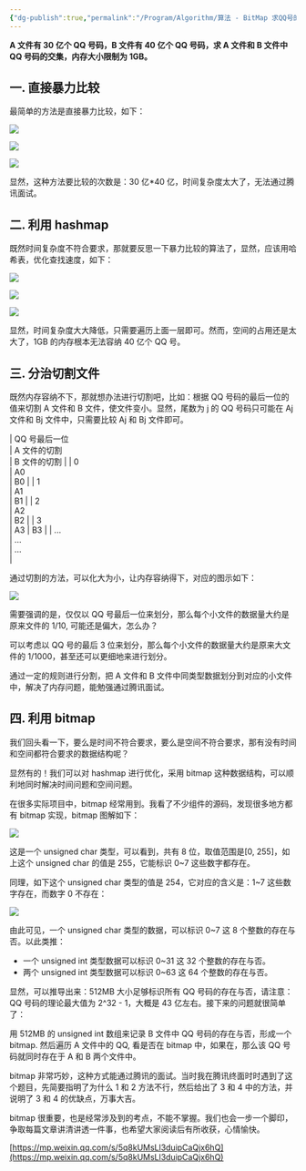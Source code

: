 ```yaml
---
{"dg-publish":true,"permalink":"/Program/Algorithm/算法 - BitMap 求QQ号的交集/","noteIcon":""}
---
```



**A 文件有 30 亿个 QQ 号码，B 文件有 40 亿个 QQ 号码，求 A 文件和 B 文件中 QQ 号码的交集，内存大小限制为 1GB。** 

## 一. 直接暴力比较

最简单的方法是直接暴力比较，如下：

![](/img/user/z-attchements/media/640-30.png)

![](/img/user/z-attchements/media/640-30.png)

![](/img/user/z-attchements/media/640-30.png)

显然，这种方法要比较的次数是：30 亿\*40 亿，时间复杂度太大了，无法通过腾讯面试。

## 二. 利用 hashmap

既然时间复杂度不符合要求，那就要反思一下暴力比较的算法了，显然，应该用哈希表，优化查找速度，如下：

![](/img/user/z-attchements/media/640-30.png)

![](/img/user/z-attchements/media/640-30.png)

![](/img/user/z-attchements/media/640-30.png)

显然，时间复杂度大大降低，只需要遍历上面一层即可。然而，空间的占用还是太大了，1GB 的内存根本无法容纳 40 亿个 QQ 号。

## 三. 分治切割文件

既然内存容纳不下，那就想办法进行切割吧，比如：根据 QQ 号码的最后一位的值来切割 A 文件和 B 文件，使文件变小。显然，尾数为 j 的 QQ 号码只可能在 Aj 文件和 Bj 文件中，只需要比较 Aj 和 Bj 文件即可。

| QQ 号最后一位  
 | A 文件的切割  
 | B 文件的切割 |
| 0  
 | A0  
 | B0 |
| 1  
 | A1  
 | B1 |
| 2  
 | A2  
 | B2 |
| 3  
 | A3 | B3 |
| ...  
 | ...  
 | ...  
 \|

通过切割的方法，可以化大为小，让内存容纳得下，对应的图示如下：

![](/img/user/z-attchements/media/640-30.png)

需要强调的是，仅仅以 QQ 号最后一位来划分，那么每个小文件的数据量大约是原来文件的 1/10, 可能还是偏大，怎么办？

可以考虑以 QQ 号的最后 3 位来划分，那么每个小文件的数据量大约是原来大文件的 1/1000，甚至还可以更细地来进行划分。

通过一定的规则进行分割，把 A 文件和 B 文件中同类型数据划分到对应的小文件中，解决了内存问题，能勉强通过腾讯面试。

## 四. 利用 bitmap

我们回头看一下，要么是时间不符合要求，要么是空间不符合要求，那有没有时间和空间都符合要求的数据结构呢？  

显然有的！我们可以对 hashmap 进行优化，采用 bitmap 这种数据结构，可以顺利地同时解决时间问题和空间问题。

在很多实际项目中，bitmap 经常用到。我看了不少组件的源码，发现很多地方都有 bitmap 实现，bitmap 图解如下：

![](/img/user/z-attchements/media/640-29.png)

这是一个 unsigned char 类型，可以看到，共有 8 位，取值范围是\[0, 255]，如上这个 unsigned char 的值是 255，它能标识 0~7 这些数字都存在。

同理，如下这个 unsigned char 类型的值是 254，它对应的含义是：1~7 这些数字存在，而数字 0 不存在：

![](/img/user/z-attchements/media/640-30.png)

由此可见，一个 unsigned char 类型的数据，可以标识 0~7 这 8 个整数的存在与否。以此类推：

-   一个 unsigned int 类型数据可以标识 0~31 这 32 个整数的存在与否。
-   两个 unsigned int 类型数据可以标识 0~63 这 64 个整数的存在与否。

显然，可以推导出来：512MB 大小足够标识所有 QQ 号码的存在与否，请注意：QQ 号码的理论最大值为 2^32 - 1，大概是 43 亿左右。接下来的问题就很简单了：

用 512MB 的 unsigned int 数组来记录 B 文件中 QQ 号码的存在与否，形成一个 bitmap. 然后遍历 A 文件中的 QQ, 看是否在 bitmap 中，如果在，那么该 QQ 号码就同时存在于 A 和 B 两个文件中。  

bitmap 非常巧妙，这种方式能通过腾讯的面试。当时我在腾讯终面时时遇到了这个题目，先简要指明了为什么 1 和 2 方法不行，然后给出了 3 和 4 中的方法，并说明了 3 和 4 的优缺点，万事大吉。

bitmap 很重要，也是经常涉及到的考点，不能不掌握。我们也会一步一个脚印，争取每篇文章讲清讲透一件事，也希望大家阅读后有所收获，心情愉快。

 [https://mp.weixin.qq.com/s/5q8kUMsLl3duipCaQjx6hQ](https://mp.weixin.qq.com/s/5q8kUMsLl3duipCaQjx6hQ)
